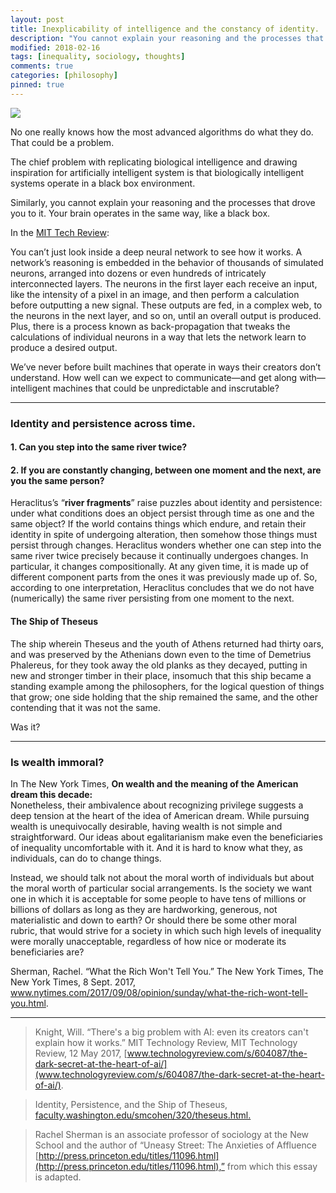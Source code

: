 ```yaml
---
layout: post
title: Inexplicability of intelligence and the constancy of identity.
description: "You cannot explain your reasoning and the processes that drove you to the conclusions you hold. If you are constantly changing, then who are you? Conspicuous consumerism and inequality. Every society must inherently possess and perpetuate a certain amount of inequality."
modified: 2018-02-16
tags: [inequality, sociology, thoughts]
comments: true
categories: [philosophy]
pinned: true
---
```

![](https://cdn.dribbble.com/users/49803/screenshots/1982200/solareclipse.gif)

No one really knows how the most advanced algorithms do what they do. That could be a problem.

The chief problem with replicating biological intelligence and drawing inspiration for artificially intelligent system is that biologically intelligent systems operate in a black box environment.

Similarly, you cannot explain your reasoning and the processes that drove you to it. Your brain operates in the same way, like a black box.

In the [MIT Tech Review](https://www.technologyreview.com/s/604087/the-dark-secret-at-the-heart-of-ai/):

You can’t just look inside a deep neural network to see how it works. A network’s reasoning is embedded in the behavior of thousands of simulated neurons, arranged into dozens or even hundreds of intricately interconnected layers. The neurons in the first layer each receive an input, like the intensity of a pixel in an image, and then perform a calculation before outputting a new signal. These outputs are fed, in a complex web, to the neurons in the next layer, and so on, until an overall output is produced. Plus, there is a process known as back-propagation that tweaks the calculations of individual neurons in a way that lets the network learn to produce a desired output.

We’ve never before built machines that operate in ways their creators don’t understand. How well can we expect to communicate—and get along with—intelligent machines that could be unpredictable and inscrutable?

---

### Identity and persistence across time.

#### 1. Can you step into the same river twice?

#### 2. If you are constantly changing, between one moment and the next, are you the same person?

Heraclitus’s “**river fragments**” raise puzzles about identity and persistence: under what conditions does an object persist through time as one and the same object? If the world contains things which endure, and retain their identity in spite of undergoing alteration, then somehow those things must persist through changes. Heraclitus wonders whether one can step into the same river twice precisely because it continually undergoes changes. In particular, it changes compositionally. At any given time, it is made up of different component parts from the ones it was previously made up of. So, according to one interpretation, Heraclitus concludes that we do not have (numerically) the same river persisting from one moment to the next.

#### The Ship of Theseus

The ship wherein Theseus and the youth of Athens returned had thirty oars, and was preserved by the Athenians down even to the time of Demetrius Phalereus, for they took away the old planks as they decayed, putting in new and stronger timber in their place, insomuch that this ship became a standing example among the philosophers, for the logical question of things that grow; one side holding that the ship remained the same, and the other contending that it was not the same.

Was it?

---
### Is wealth immoral?

In The New York Times, **On wealth and the meaning of the American dream this decade:**<br>
Nonetheless, their ambivalence about recognizing privilege suggests a deep tension at the heart of the idea of American dream. While pursuing wealth is unequivocally desirable, having wealth is not simple and straightforward. Our ideas about egalitarianism make even the beneficiaries of inequality uncomfortable with it. And it is hard to know what they, as individuals, can do to change things.

Instead, we should talk not about the moral worth of individuals but about the moral worth of particular social arrangements. Is the society we want one in which it is acceptable for some people to have tens of millions or billions of dollars as long as they are hardworking, generous, not materialistic and down to earth? Or should there be some other moral rubric, that would strive for a society in which such high levels of inequality were morally unacceptable, regardless of how nice or moderate its beneficiaries are?

Sherman, Rachel. “What the Rich Won't Tell You.” The New York Times, The New York Times, 8 Sept. 2017, www.nytimes.com/2017/09/08/opinion/sunday/what-the-rich-wont-tell-you.html.

---
>Knight, Will. “There's a big problem with AI: even its creators can't explain how it works.” MIT Technology Review, MIT Technology Review, 12 May 2017,
[www.technologyreview.com/s/604087/the-dark-secret-at-the-heart-of-ai/](www.technologyreview.com/s/604087/the-dark-secret-at-the-heart-of-ai/).

>Identity, Persistence, and the Ship of Theseus, [faculty.washington.edu/smcohen/320/theseus.html.](faculty.washington.edu/smcohen/320/theseus.html.)

>Rachel Sherman is an associate professor of sociology at the New School and the author of “Uneasy Street: The Anxieties of Affluence [http://press.princeton.edu/titles/11096.html](http://press.princeton.edu/titles/11096.html),” from which this essay is adapted.
